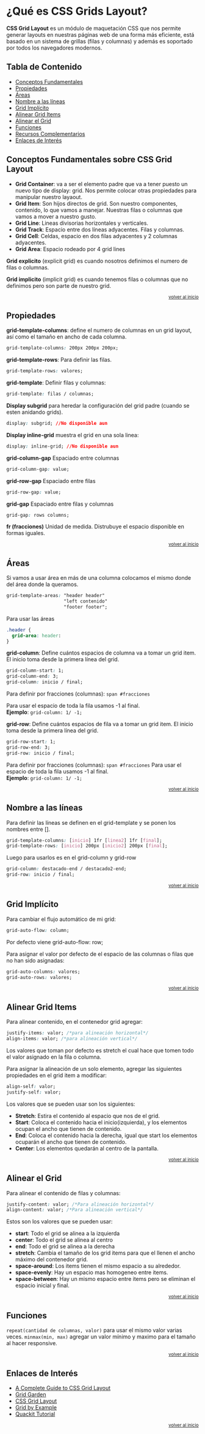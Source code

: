 # ¿Qué es CSS Grids Layout?

**CSS Grid Layout** es un módulo de maquetación CSS que nos permite generar layouts en nuestras páginas web de una forma más eficiente, está basado en un sistema de grillas (filas y columnas) y además es soportado por todos los navegadores modernos.

## Tabla de Contenido
- [Conceptos Fundamentales](#conceptos-fundamentales)
- [Propiedades](#propiedades)
- [Áreas](#Áreas)
- [Nombre a las líneas](#nombre-a-las-líneas)
- [Grid Implícito](#grid-implícito)
- [Alinear Grid Items](#alinear-grid-items)
- [Alinear el Grid](#alinear-el-grid)
- [Funciones](#funciones)
- [Recursos Complementarios](#recursos-complementarios)
- [Enlaces de Interés](#enlaces-de-interés)

## Conceptos Fundamentales sobre CSS Grid Layout

* **Grid Container**: va a ser el elemento padre que va a tener puesto un nuevo tipo de display: grid. Nos permite colocar otras propiedades para manipular nuestro layaout.
* **Grid Item**: Son hijos directos de grid. Son nuestro componentes, contenido, lo que vamos a manejar. Nuestras filas o columnas que vamos a mover a nuestro gusto.
* **Grid Line**: Lineas divisorias horizontales y verticales.
* **Grid Track**: Espacio entre dos líneas adyacentes. Filas y columnas.
* **Grid Cell**: Celdas, espacio en dos filas adyacentes y 2 columnas adyacentes.
* **Grid Area**: Espacio rodeado por 4 grid lines

**Grid explicito** (explicit grid) es cuando nosotros definimos el numero de filas o columnas.

**Grid implicito** (implicit grid) es cuando tenemos filas o columnas que no definimos pero son parte de nuestro grid.

<div align="right">
  <small><a href="#tabla-de-contenido">volver al inicio</a></small>
</div>

## Propiedades

**grid-template-columns**: define el numero de columnas en un grid layout, así como el tamaño en ancho de cada columna.

```css
grid-template-columns: 200px 200px 200px;
```

**grid-template-rows**: Para definir las filas.

```css
grid-template-rows: valores;
```

**grid-template**: Definir filas y columnas:

```css
grid-template: filas / columnas;
```

**Display subgrid** para heredar la configuración del grid padre (cuando se esten anidando grids).

```css
display: subgrid; //No disponible aun
```

**Display inline-grid** muestra el grid en una sola linea:

```css
display: inline-grid; //No disponible aun
```

**grid-column-gap** Espaciado entre columnas

```css
grid-column-gap: value;
```

**grid-row-gap** Espaciado entre filas

```css
grid-row-gap: value;
```

**grid-gap** Espaciado entre filas y columnas

```css
grid-gap: rows columns;
```

**fr (fracciones)** Unidad de medida. Distrubuye el espacio disponible en formas iguales.

<div align="right">
  <small><a href="#tabla-de-contenido">volver al inicio</a></small>
</div>

## Áreas

Si vamos a usar área en más de una columna colocamos el mismo donde del área donde la queramos.

```css
grid-template-areas: "header header"
                     "left contenido"
                     "footer footer";
```

Para usar las áreas

```css
.header {
  grid-area: header:
}
```

**grid-column**: Define cuántos espacios de columna va a tomar un grid item. El inicio toma desde la primera línea del grid.

```css
grid-column-start: 1;
grid-column-end: 3;
grid-column: inicio / final;
```

Para definir por fracciones (columnas): `span #fracciones`

Para usar el espacio de toda la fila usamos -1 al final.  
**Ejemplo**: `grid-column: 1/ -1;`

**grid-row**: Define cuántos espacios de fila va a tomar un grid item. El inicio toma desde la primera línea del grid.

```css
grid-row-start: 1;
grid-row-end: 3;
grid-row: inicio / final;
```

Para definir por fracciones (columnas): `span #fracciones`
Para usar el espacio de toda la fila usamos -1 al final.  
**Ejemplo**: `grid-column: 1/ -1;`

<div align="right">
  <small><a href="#tabla-de-contenido">volver al inicio</a></small>
</div>

## Nombre a las líneas

Para definir las líneas se definen en el grid-template y se ponen los nombres entre [].

```css
grid-template-columns: [inicio] 1fr [linea2] 1fr [final];
grid-template-rows: [inicio] 200px [inicio2] 200px [final];
```

Luego para usarlos es en el grid-column y grid-row

```css
grid-column: destacado-end / destacado2-end;
grid-row: inicio / final;
```

<div align="right">
  <small><a href="#tabla-de-contenido">volver al inicio</a></small>
</div>

## Grid Implícito

Para cambiar el flujo automático de mi grid:

```css
grid-auto-flow: column;
```

Por defecto viene grid-auto-flow: row;

Para asignar el valor por defecto de el espacio de las columnas o filas que no han sido asignadas:

```css
grid-auto-columns: valores;
grid-auto-rows: valores;
```

<div align="right">
  <small><a href="#tabla-de-contenido">volver al inicio</a></small>
</div>

## Alinear Grid Items

Para alinear contenido, en el contenedor grid agregar:

```css
justify-items: valor; /*para alineación horizontal*/
align-items: valor; /*para alineación vertical*/
```

Los valores que toman por defecto es stretch el cual hace que tomen todo el valor asignado en la fila o columna.

Para asignar la alineación de un solo elemento, agregar las siguientes propiedades en el grid item a modificar:

```css
align-self: valor;
justify-self: valor;
```

Los valores que se pueden usar son los siguientes:
* **Stretch**: Estira el contenido al espacio que nos de el grid.
* **Start**: Coloca el contenido hacia el inicio(izquierda), y los elementos ocupan el ancho que tienen de contenido.
* **End**: Coloca el contenido hacia la derecha, igual que start los elementos ocuparán el ancho que tienen de contenido.
* **Center**: Los elementos quedarán al centro de la pantalla.

<div align="right">
  <small><a href="#tabla-de-contenido">volver al inicio</a></small>
</div>

## Alinear el Grid

Para alinear el contenido de filas y columnas:

```css
justify-content: valor; /*Para alineación horizontal*/
align-content: valor; /*Para alineación vertical*/
```

Estos son los valores que se pueden usar:
* **start**: Todo el grid se alinea a la izquierda
* **center**: Todo el grid se alinea al centro
* **end**: Todo el grid se alinea a la derecha
* **stretch**: Cambia el tamaño de los grid items para que el llenen el ancho máximo del contenedor grid.
* **space-around**: Los items tienen el mismo espacio a su alrededor.
* **space-evenly**: Hay un espacio mas homogeneo entre items.
* **space-between**: Hay un mismo espacio entre items pero se eliminan el espacio inicial y final.

<div align="right">
  <small><a href="#tabla-de-contenido">volver al inicio</a></small>
</div>

## Funciones

`repeat(cantidad de columnas, valor)` para usar el mismo valor varias veces.
`minmax(min, max)` agregar un valor mínimo y maximo para el tamaño al hacer responsive.

<div align="right">
  <small><a href="#tabla-de-contenido">volver al inicio</a></small>
</div>


## Enlaces de Interés
* [A Complete Guide to CSS Grid Layout](http://chris.house/blog/a-complete-guide-css-grid-layout/#prop-grid-column-row-gap)
* [Grid Garden](https://cssgridgarden.com/#es)
* [CSS Grid Layout](https://developer.mozilla.org/es/docs/Web/CSS/CSS_Grid_Layout)
* [Grid by Example](https://gridbyexample.com/examples/)
* [Quackit Tutorial](https://www.quackit.com/css/grid/tutorial/)

<div align="right">
  <small><a href="#tabla-de-contenido">volver al inicio</a></small>
</div>
